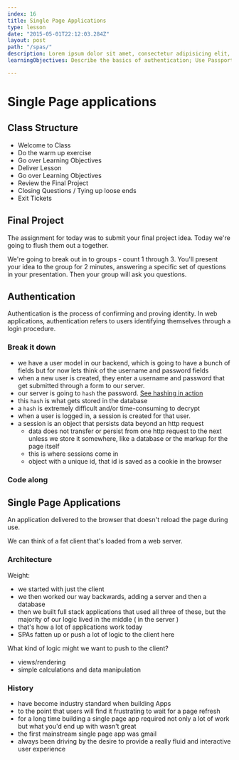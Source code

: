 ```yaml
---
index: 16
title: Single Page Applications
type: lesson
date: "2015-05-01T22:12:03.284Z"
layout: post
path: "/spas/"
description: Lorem ipsum dolor sit amet, consectetur adipisicing elit, sed do eiusmod tempor incididunt ut labore et dolore magna aliqua. Ut enim ad minim veniam, quis nostrud exercitation ullamco laboris nisi ut aliquip ex ea commodo consequat.
learningObjectives: Describe the basics of authentication; Use Passport to authenticate users; Understand the architecture of a SPA; Build out a basic SPA;

---
```


# Single Page applications

## Class Structure
- Welcome to Class
- Do the warm up exercise
- Go over Learning Objectives
- Deliver Lesson
- Go over Learning Objectives
- Review the Final Project
- Closing Questions / Tying up loose ends
- Exit Tickets

## Final Project
The assignment for today was to submit your final project idea. Today we're going to flush them out a together.

We're going to break out in to groups - count 1 through 3. You'll present your idea to the group for 2 minutes, answering a specific set of questions in your presentation. Then your group will ask you questions.

## Authentication
Authentication is the process of confirming and proving identity. In web applications, authentication refers to users identifying themselves through a login procedure.

### Break it down
- we have a user model in our backend, which is going to have a bunch of fields but for now lets think of the username and password fields
- when a new user is created, they enter a username and password that get submitted through a form to our server.
- our server is going to `hash` the password. [See hashing in action](http://www.xorbin.com/tools/sha1-hash-calculator)
- this `hash` is what gets stored in the database
- a `hash` is extremely difficult and/or time-consuming to decrypt
- when a user is logged in, a session is created for that user.
- a session is an object that persists data beyond an http request
  - data does not transfer or persist from one http request to the next unless we store it somewhere, like a database or the markup for the page itself
  - this is where sessions come in
  - object with a unique id, that id is saved as a cookie in the browser

### Code along


## Single Page Applications
An application delivered to the browser that doesn't reload the page during use.

We can think of a fat client that's loaded from a web server.

### Architecture
Weight:
  - we started with just the client
  - we then worked our way backwards, adding a server and then a database
  - then we built full stack applications that used all three of these, but the majority of our logic lived in the middle ( in the server )
  - that's how a lot of applications work today
  - SPAs fatten up or push a lot of logic to the client here

What kind of logic might we want to push to the client?
  - views/rendering
  - simple calculations and data manipulation

### History
- have become industry standard when building Apps
- to the point that users will find it frustrating to wait for a page refresh
- for a long time building a single page app required not only a lot of work but what you'd end up with wasn't great
- the first mainstream single page app was gmail
- always been driving by the desire to provide a really fluid and interactive user experience
